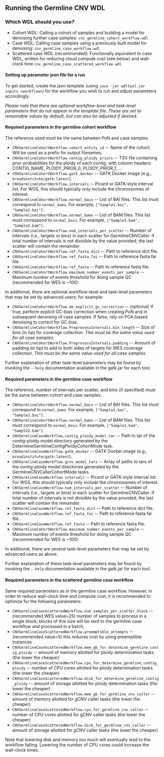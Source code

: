 ## Running the Germline CNV WDL

### Which WDL should you use?

- Cohort WDL: Calling a cohort of samples and building a model for denoising further case samples: ``cnv_germline_cohort_workflow.wdl``
- Case WDL: Calling case samples using a previously built model for denoising: ``cnv_germline_case_workflow.wdl``
- Scattered case WDL (recommended): Functionally equivalent to case WDL, written for reducing cloud compute cost (see below) and wall-clock time ``cnv_germline_case_scattered_workflow.wdl``

#### Setting up parameter json file for a run

To get started, create the json template (using ``java -jar wdltool.jar inputs <workflow>``) for the workflow you wish to run and adjust parameters accordingly.

*Please note that there are optional workflow-level and task-level parameters that do not appear in the template file.  These are set to reasonable values by default, but can also be adjusted if desired.*

#### Required parameters in the germline cohort workflow

The reference used must be the same between PoN and case samples.

- ``CNVGermlineCohortWorkflow.cohort_entity_id`` -- Name of the cohort.  Will be used as a prefix for output filenames.
- ``CNVGermlineCohortWorkflow.contig_ploidy_priors`` -- TSV file containing prior probabilities for the ploidy of each contig, with column headers: CONTIG_NAME, PLOIDY_PRIOR_0, PLOIDY_PRIOR_1, ...
- ``CNVGermlineCohortWorkflow.gatk_docker`` -- GATK Docker image (e.g., ``broadinstitute/gatk:latest``).
- ``CNVGermlineCohortWorkflow.intervals`` -- Picard or GATK-style interval list.  For WGS, this should typically only include the chromosomes of interest.
- ``CNVGermlineCohortWorkflow.normal_bais`` -- List of BAI files.  This list must correspond to `normal_bams`.  For example, `["Sample1.bai", "Sample2.bai"]`.
- ``CNVGermlineCohortWorkflow.normal_bams`` -- List of BAM files.  This list must correspond to `normal_bais`.  For example, `["Sample1.bam", "Sample2.bam"]`.
- ``CNVGermlineCohortWorkflow.num_intervals_per_scatter`` -- Number of intervals (i.e., targets or bins) in each scatter for GermlineCNVCaller.  If total number of intervals is not divisible by the value provided, the last scatter will contain the remainder.
- ``CNVGermlineCohortWorkflow.ref_fasta_dict`` -- Path to reference dict file.
- ``CNVGermlineCohortWorkflow.ref_fasta_fai`` -- Path to reference fasta fai file.
- ``CNVGermlineCohortWorkflow.ref_fasta`` -- Path to reference fasta file.
- ``CNVGermlineCohortWorkflow.maximum_number_events_per_sample`` -- Maximum number of events threshold for doing sample QC (recommended for WES is ~100)

In additional, there are optional workflow-level and task-level parameters that may be set by advanced users; for example:

- ``CNVGermlineCohortWorkflow.do_explicit_gc_correction`` -- (optional) If true, perform explicit GC-bias correction when creating PoN and in subsequent denoising of case samples.  If false, rely on PCA-based denoising to correct for GC bias.
- ``CNVGermlineCohortWorkflow.PreprocessIntervals.bin_length`` -- Size of bins (in bp) for coverage collection.  *This must be the same value used for all case samples.*
- ``CNVGermlineCohortWorkflow.PreprocessIntervals.padding`` -- Amount of padding (in bp) to add to both sides of targets for WES coverage collection.  *This must be the same value used for all case samples.*

Further explanation of other task-level parameters may be found by invoking the ``--help`` documentation available in the gatk.jar for each tool.

#### Required parameters in the germline case workflow

The reference, number of intervals per scatter, and bins (if specified) must be the same between cohort and case samples.

- ``CNVGermlineCohortWorkflow.normal_bais`` -- List of BAI files.  This list must correspond to `normal_bams`.  For example, `["Sample1.bai", "Sample2.bai"]`.
- ``CNVGermlineCohortWorkflow.normal_bams`` -- List of BAM files.  This list must correspond to `normal_bais`.  For example, `["Sample1.bam", "Sample2.bam"]`.
- ``CNVGermlineCaseWorkflow.contig_ploidy_model_tar`` -- Path to tar of the contig-ploidy model directory generated by the DetermineGermlineContigPloidyCohortMode task. 
- ``CNVGermlineCaseWorkflow.gatk_docker`` -- GATK Docker image (e.g., ``broadinstitute/gatk:latest``).
- ``CNVGermlineCaseWorkflow.gcnv_model_tars`` -- Array of paths to tars of the contig-ploidy model directories generated by the GermlineCNVCallerCohortMode tasks.
- ``CNVGermlineCaseWorkflow.intervals`` -- Picard or GATK-style interval list.  For WGS, this should typically only include the chromosomes of interest.
- ``CNVGermlineCaseWorkflow.num_intervals_per_scatter`` -- Number of intervals (i.e., targets or bins) in each scatter for GermlineCNVCaller.  If total number of intervals is not divisible by the value provided, the last scatter will contain the remainder.
- ``CNVGermlineCaseWorkflow.ref_fasta_dict`` -- Path to reference dict file.
- ``CNVGermlineCaseWorkflow.ref_fasta_fai`` -- Path to reference fasta fai file.
- ``CNVGermlineCaseWorkflow.ref_fasta`` -- Path to reference fasta file.
- ``CNVGermlineCohortWorkflow.maximum_number_events_per_sample`` -- Maximum number of events threshold for doing sample QC (recommended for WES is ~100)

In additional, there are several task-level parameters that may be set by advanced users as above.

Further explanation of these task-level parameters may be found by invoking the ``--help`` documentation available in the gatk.jar for each tool.

#### Required parameters in the scattered germline case workflow

Same required parameters as in the germline case workflow. However, in order to reduce wall-clock time and compute cost, it is recommended to optimize for the following parameters:

- ``CNVGermlineCaseScatteredWorkflow.num_samples_per_scatter_block`` -- (recommended WES value=25) number of samples to process in a single block; blocks of this size will be sent to the germline case workflow and processed in a batch; 
- ``CNVGermlineCaseScatteredWorkflow.preemptible_attempts`` -- (recommended value=5) this reduces cost by using preemptible instances
- ``CNVGermlineCaseScatteredWorkflow.mem_gb_for_determine_germline_contig_ploidy`` -- amount of memory allotted for ploidy determination tasks (the lower the cheaper)
- ``CNVGermlineCaseScatteredWorkflow.cpu_for_determine_germline_contig_ploidy`` -- number of CPU cores allotted for ploidy determination tasks (the lower the cheaper)
- ``CNVGermlineCaseScatteredWorkflow.disk_for_determine_germline_contig_ploidy`` -- amount of storage allotted for ploidy determination tasks (the lower the cheaper) 
- ``CNVGermlineCaseScatteredWorkflow.mem_gb_for_germline_cnv_caller`` -- amount of memory allotted for gCNV caller tasks (the lower the cheaper)
- ``CNVGermlineCaseScatteredWorkflow.cpu_for_germline_cnv_caller`` -- number of CPU cores allotted for gCNV caller tasks (the lower the cheaper)
- ``CNVGermlineCaseScatteredWorkflow.disk_for_germline_cnv_caller`` -- amount of storage allotted for gCNV caller tasks (the lower the cheaper)

Note that lowering disk and memory too much will eventually lead to the workflow failing. Lowering the number of CPU cores could increase the wall-clock times.
